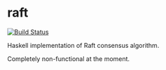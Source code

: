 raft
=======

[![Build Status](https://travis-ci.org/hargettp/raft.svg?branch=master)](https://travis-ci.org/hargettp/raft)

Haskell implementation of Raft consensus algorithm.

Completely non-functional at the moment.
